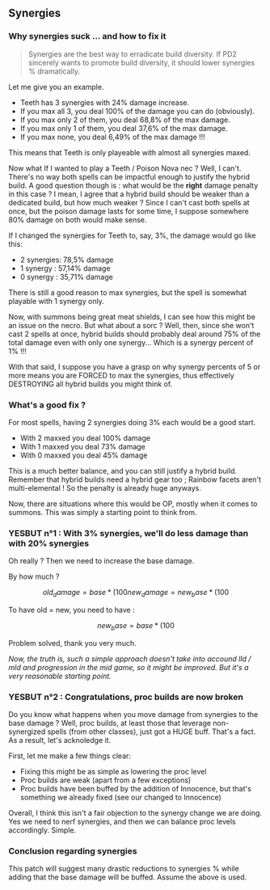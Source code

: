 ## Synergies

### Why synergies suck ... and how to fix it

> Synergies are the best way to erradicate build diversity.
> If PD2 sincerely wants to promote build diversity, it should lower synergies % dramatically.

Let me give you an example.

- Teeth has 3 synergies with 24% damage increase.
- If you max all 3, you deal 100% of the damage you can do (obviously).
- If you max only 2 of them, you deal 68,8% of the max damage.
- If you max only 1 of them, you deal 37,6% of the max damage.
- If you max none, you deal 6,49% of the max damage !!!

This means that Teeth is only playeable with almost all synergies maxed.

Now what If I wanted to play a Teeth / Poison Nova nec ? Well, I can't. There's no way both spells can be impactful enough to justify the hybrid build. A good question though is : what would be the **right** damage penalty in this case ? I mean, I agree that a hybrid build should be weaker than a dedicated build, but how much weaker ? Since I can't cast both spells at once, but the poison damage lasts for some time, I suppose somewhere 80% damage on both would make sense.

If I changed the synergies for Teeth to, say, 3%, the damage would go like this:

- 2 synergies: 78,5% damage
- 1 synergy : 57,14% damage
- 0 synergy : 35,71% damage

There is still a good reason to max synergies, but the spell is somewhat playable with 1 synergy only.

Now, with summons being great meat shields, I can see how this might be an issue on the necro. But what about a sorc ? Well, then, since she won't cast 2 spells at once, hybrid builds should probably deal around 75% of the total damage even with only one synergy... Which is a synergy percent of 1% !!!

With that said, I suppose you have a grasp on why synergy percents of 5 or more means you are FORCED to max the synergies, thus effectively DESTROYING all hybrid builds you might think of.

### What's a good fix ?

For most spells, having 2 synergies doing 3% each would be a good start.

- With 2 maxxed you deal 100% damage
- With 1 maxxed you deal 73% damage
- With 0 maxxed you deal 45% damage

This is a much better balance, and you can still justify a hybrid build.
Remember that hybrid builds need a hybrid gear too ; Rainbow facets aren't multi-elemental ! So the penalty is already huge anyways.

Now, there are situations where this would be OP, mostly when it comes to summons. This was simply a starting point to think from.

### YESBUT n°1 : With 3% synergies, we'll do less damage than with 20% synergies

Oh really ? Then we need to increase the base damage.

By how much ?

```math
old_damage = base * (100% + nb_synergies x 20 x synergy_percent)
new_damage = new_base * (100% + nb_synergies x 20 x new_synergy_percent)
```

To have old = new, you need to have :

```math
new_base = base * (100% + nb_synergies x 20 x synergy_percent) / (100% + nb_synergies x 20 x new_synergy_percent)
```

Problem solved, thank you very much.

*Now, the truth is, such a simple approach doesn't take into accound lld / mld and progression in the mid game, so it might be improved. But it's a very reasonable starting point.*

### YESBUT n°2 : Congratulations, proc builds are now broken

Do you know what happens when you move damage from synergies to the base damage ? Well, proc builds, at least those that leverage non-synergized spells (from other classes), just got a HUGE buff. That's a fact. As a result, let's acknoledge it.

First, let me make a few things clear:

- Fixing this might be as simple as lowering the proc level
- Proc builds are weak (apart from a few exceptions)
- Proc builds have been buffed by the addition of Innocence, but that's something we already fixed (see our changed to Innocence)

Overall, I think this isn't a fair objection to the synergy change we are doing. Yes we need to nerf synergies, and then we can balance proc levels accordingly. Simple.

### Conclusion regarding synergies

This patch will suggest many drastic reductions to synergies % while adding that the base damage will be buffed. Assume the above is used.
